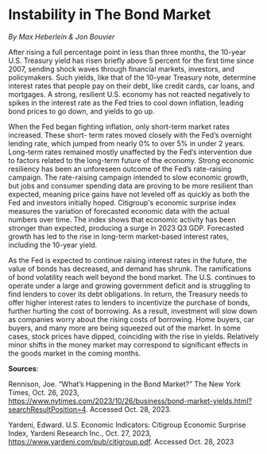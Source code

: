 # Instability in The Bond Market



*By Max Heberlein & Jon Bouvier*



After rising a full percentage point in less than three months, the 10-year U.S. Treasury yield has risen briefly above 5 percent for the first time since 2007, sending shock waves through financial markets, investors, and policymakers. Such yields, like that of the 10-year Treasury note, determine interest rates that people pay on their debt, like credit cards, car loans, and mortgages. A strong, resilient U.S. economy has not reacted negatively to spikes in the interest rate as the Fed tries to cool down inflation, leading bond prices to go down, and yields to go up.

When the Fed began fighting inflation, only short-term market rates increased. These short- term rates moved closely with the Fed’s overnight lending rate, which jumped from nearly 0% to over 5% in under 2 years. Long-term rates remained mostly unaffected by the Fed’s intervention due to factors related to the long-term future of the economy. Strong economic resiliency has been an unforeseen outcome of the Fed’s rate-raising campaign. The rate-raising campaign intended to slow economic growth, but jobs and consumer spending data are proving to be more resilient than expected, meaning price gains have not leveled off as quickly as both the Fed and investors initially hoped. Citigroup's economic surprise index measures the variation of forecasted economic data with the actual numbers over time. The index shows that economic activity has been stronger than expected, producing a surge in 2023 Q3 GDP. Forecasted growth has led to the rise in long-term market-based interest rates, including the 10-year yield.

As the Fed is expected to continue raising interest rates in the future, the value of bonds has decreased, and demand has shrunk. The ramifications of bond volatility reach well beyond the bond market. The U.S. continues to operate under a large and growing government deficit and is struggling to find lenders to cover its debt obligations. In return, the Treasury needs to offer higher interest rates to lenders to incentivize the purchase of bonds, further hurting the cost of borrowing. As a result, investment will slow down as companies worry about the rising costs of borrowing. Home buyers, car buyers, and many more are being squeezed out of the market. In some cases, stock prices have dipped, coinciding with the rise in yields. Relatively minor shifts in the money market may correspond to significant effects in the goods market in the coming months.



**Sources**:



Rennison, Joe. “What’s Happening in the Bond Market?” The New York Times, Oct. 26, 2023, https://www.nytimes.com/2023/10/26/business/bond-market-yields.html?searchResultPosition=4. Accessed Oct. 28, 2023.

Yardeni, Edward. U.S. Economic Indicators: Citigroup Economic Surprise Index, Yardeni Research Inc., Oct. 27, 2023, https://www.yardeni.com/pub/citigroup.pdf. Accessed Oct. 28, 2023